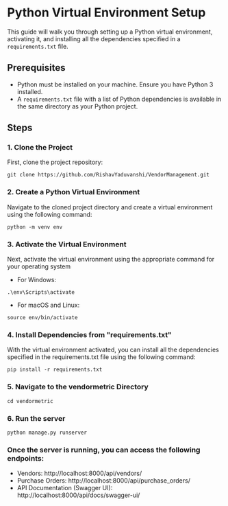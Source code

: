 # Python Virtual Environment Setup

This guide will walk you through setting up a Python virtual environment, activating it, and installing all the dependencies specified in a `requirements.txt` file.

## Prerequisites

- Python must be installed on your machine. Ensure you have Python 3 installed.
- A `requirements.txt` file with a list of Python dependencies is available in the same directory as your Python project.

## Steps

### 1. Clone the Project

First, clone the project repository:

```shell
git clone https://github.com/RishavYaduvanshi/VendorManagement.git
```

### 2. Create a Python Virtual Environment

Navigate to the cloned project directory and create a virtual environment using the following command:

```shell
python -m venv env
```

### 3. Activate the Virtual Environment

Next, activate the virtual environment using the appropriate command for your operating system

- For Windows:

```shell
.\env\Scripts\activate
```

- For macOS and Linux:

```shell
source env/bin/activate
```
### 4. Install Dependencies from "requirements.txt"

With the virtual environment activated, you can install all the dependencies specified in the requirements.txt file using the following command:

```shell
pip install -r requirements.txt
```

### 5. Navigate to the vendormetric Directory

```shell
cd vendormetric
```
### 6. Run the server
```shell
python manage.py runserver
```
### Once the server is running, you can access the following endpoints:
- Vendors: http://localhost:8000/api/vendors/
- Purchase Orders: http://localhost:8000/api/purchase_orders/
- API Documentation (Swagger UI):  http://localhost:8000/api/docs/swagger-ui/
